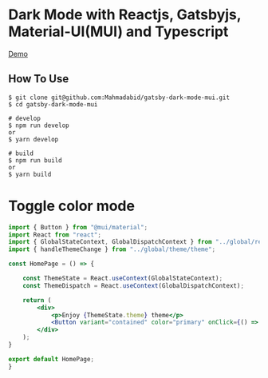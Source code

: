 # Dark Mode with Reactjs, Gatsbyjs, Material-UI(MUI) and Typescript

[Demo](https://gatsby-dark-mode-mui.netlify.app/)

## How To Use
```terminal
$ git clone git@github.com:Mahmadabid/gatsby-dark-mode-mui.git
$ cd gatsby-dark-mode-mui

# develop
$ npm run develop
or
$ yarn develop

# build
$ npm run build
or 
$ yarn build
```

# Toggle color mode
```jsx
import { Button } from "@mui/material";
import React from "react";
import { GlobalStateContext, GlobalDispatchContext } from "../global/reducer/themeReducer";
import { handleThemeChange } from "../global/theme/theme";

const HomePage = () => {

    const ThemeState = React.useContext(GlobalStateContext);
    const ThemeDispatch = React.useContext(GlobalDispatchContext);

    return (
        <div>
            <p>Enjoy {ThemeState.theme} theme</p>
            <Button variant="contained" color="primary" onClick={() => {handleThemeChange(ThemeState, ThemeDispatch)}}>Toogle Theme</Button>
        </div>
    );
}

export default HomePage;
}
```
